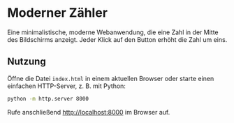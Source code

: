# Moderner Zähler

Eine minimalistische, moderne Webanwendung, die eine Zahl in der Mitte des Bildschirms
anzeigt. Jeder Klick auf den Button erhöht die Zahl um eins.

## Nutzung

Öffne die Datei `index.html` in einem aktuellen Browser oder starte einen einfachen
HTTP-Server, z. B. mit Python:

```bash
python -m http.server 8000
```

Rufe anschließend [http://localhost:8000](http://localhost:8000) im Browser auf.
